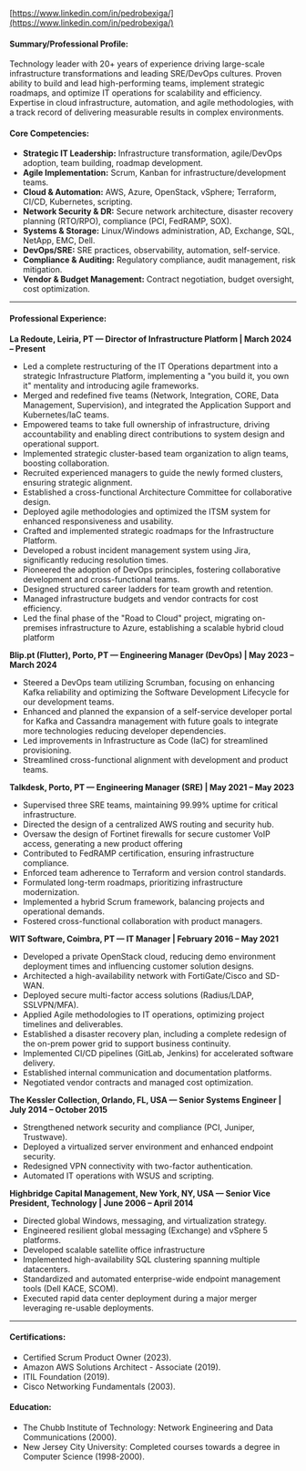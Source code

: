 [https://www.linkedin.com/in/pedrobexiga/](https://www.linkedin.com/in/pedrobexiga/)
#### Summary/Professional Profile:

Technology leader with 20+ years of experience driving large-scale infrastructure transformations and leading SRE/DevOps cultures. Proven ability to build and lead high-performing teams, implement strategic roadmaps, and optimize IT operations for scalability and efficiency. Expertise in cloud infrastructure, automation, and agile methodologies, with a track record of delivering measurable results in complex environments.

#### Core Competencies:

* **Strategic IT Leadership:** Infrastructure transformation, agile/DevOps adoption, team building, roadmap development.
* **Agile Implementation:** Scrum, Kanban for infrastructure/development teams.
* **Cloud & Automation:** AWS, Azure, OpenStack, vSphere; Terraform, CI/CD, Kubernetes, scripting.
* **Network Security & DR:** Secure network architecture, disaster recovery planning (RTO/RPO), compliance (PCI, FedRAMP, SOX).
* **Systems & Storage:** Linux/Windows administration, AD, Exchange, SQL, NetApp, EMC, Dell.
* **DevOps/SRE:** SRE practices, observability, automation, self-service.
* **Compliance & Auditing:** Regulatory compliance, audit management, risk mitigation.
* **Vendor & Budget Management:** Contract negotiation, budget oversight, cost optimization.

---
#### Professional Experience:

**La Redoute, Leiria, PT — Director of Infrastructure Platform \| March 2024 – Present**

* Led a complete restructuring of the IT Operations department into a strategic Infrastructure Platform, implementing a "you build it, you own it" mentality and introducing agile frameworks.
* Merged and redefined five teams (Network, Integration, CORE, Data Management, Supervision), and integrated the Application Support and Kubernetes/IaC teams.
* Empowered teams to take full ownership of infrastructure, driving accountability and enabling direct contributions to system design and operational support.
* Implemented strategic cluster-based team organization to align teams, boosting collaboration.
* Recruited experienced managers to guide the newly formed clusters, ensuring strategic alignment.
* Established a cross-functional Architecture Committee for collaborative design.
* Deployed agile methodologies and optimized the ITSM system for enhanced responsiveness and usability.
* Crafted and implemented strategic roadmaps for the Infrastructure Platform.
* Developed a robust incident management system using Jira, significantly reducing resolution times.
* Pioneered the adoption of DevOps principles, fostering collaborative development and cross-functional teams.
* Designed structured career ladders for team growth and retention.
* Managed infrastructure budgets and vendor contracts for cost efficiency.
* Led the final phase of the "Road to Cloud" project, migrating on-premises infrastructure to Azure, establishing a scalable hybrid cloud platform

**Blip.pt (Flutter), Porto, PT — Engineering Manager (DevOps) \| May 2023 – March 2024**

* Steered a DevOps team utilizing Scrumban, focusing on enhancing Kafka reliability and optimizing the Software Development Lifecycle for our development teams.
* Enhanced and planned the expansion of a self-service developer portal for Kafka and Cassandra management with future goals to integrate more technologies reducing developer dependencies.
* Led improvements in Infrastructure as Code (IaC) for streamlined provisioning.
* Streamlined cross-functional alignment with development and product teams.

**Talkdesk, Porto, PT — Engineering Manager (SRE) \| May 2021 – May 2023**

* Supervised three SRE teams, maintaining 99.99% uptime for critical infrastructure.
* Directed the design of a centralized AWS routing and security hub.
* Oversaw the design of Fortinet firewalls for secure customer VoIP access, generating a new product offering
* Contributed to FedRAMP certification, ensuring infrastructure compliance.
* Enforced team adherence to Terraform and version control standards.
* Formulated long-term roadmaps, prioritizing infrastructure modernization.
* Implemented a hybrid Scrum framework, balancing projects and operational demands.
* Fostered cross-functional collaboration with product managers.

**WIT Software, Coimbra, PT — IT Manager \| February 2016 – May 2021**

* Developed a private OpenStack cloud, reducing demo environment deployment times and influencing customer solution designs.
* Architected a high-availability network with FortiGate/Cisco and SD-WAN.
* Deployed secure multi-factor access solutions (Radius/LDAP, SSLVPN/MFA).
* Applied Agile methodologies to IT operations, optimizing project timelines and deliverables.
* Established a disaster recovery plan, including a complete redesign of the on-prem power grid to support business continuity.
* Implemented CI/CD pipelines (GitLab, Jenkins) for accelerated software delivery.
* Established internal communication and documentation platforms.
* Negotiated vendor contracts and managed cost optimization.

**The Kessler Collection, Orlando, FL, USA — Senior Systems Engineer \| July 2014 – October 2015**

* Strengthened network security and compliance (PCI, Juniper, Trustwave).
* Deployed a virtualized server environment and enhanced endpoint security.
* Redesigned VPN connectivity with two-factor authentication.
* Automated IT operations with WSUS and scripting.

**Highbridge Capital Management, New York, NY, USA — Senior Vice President, Technology \| June 2006 – April 2014**

* Directed global Windows, messaging, and virtualization strategy.
* Engineered resilient global messaging (Exchange) and vSphere 5 platforms.
* Developed scalable satellite office infrastructure
* Implemented high-availability SQL clustering spanning multiple datacenters.
* Standardized and automated enterprise-wide endpoint management tools (Dell KACE, SCOM).
* Executed rapid data center deployment during a major merger leveraging re-usable deployments.

---
#### Certifications:

* Certified Scrum Product Owner (2023).
* Amazon AWS Solutions Architect - Associate (2019).
* ITIL Foundation (2019).
* Cisco Networking Fundamentals (2003).

#### Education:

* The Chubb Institute of Technology: Network Engineering and Data Communications (2000).
* New Jersey City University: Completed courses towards a degree in Computer Science (1998-2000).
